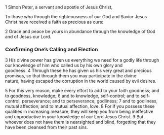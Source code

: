 1 Simon Peter, a servant and apostle of Jesus Christ,

To those who through the righteousness of our God and Savior Jesus Christ have received a faith as precious as ours:

2 Grace and peace be yours in abundance through the knowledge of God and of Jesus our Lord.
### Confirming One’s Calling and Election

3 His divine power has given us everything we need for a godly life through our knowledge of him who called us by his own glory and goodness. 4 Through these he has given us his very great and precious promises, so that through them you may participate in the divine nature, having escaped the corruption in the world caused by evil desires.

5 For this very reason, make every effort to add to your faith goodness; and to goodness, knowledge; 6 and to knowledge, self-control; and to self-control, perseverance; and to perseverance, godliness; 7 and to godliness, mutual affection; and to mutual affection, love. 8 For if you possess these qualities in increasing measure, they will keep you from being ineffective and unproductive in your knowledge of our Lord Jesus Christ. 9 But whoever does not have them is nearsighted and blind, forgetting that they have been cleansed from their past sins.